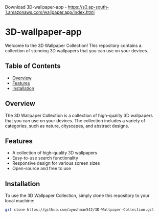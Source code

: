 Download  3D-wallpaper-app - https://s3.ap-south-1.amazonaws.com/wallpaper.app/index.html
# 3D-wallpaper-app

Welcome to the 3D Wallpaper Collection! This repository contains a collection of stunning 3D wallpapers that you can use on your devices.

## Table of Contents

- [Overview](#overview)
- [Features](#features)
- [Installation](#installation)

## Overview

The 3D Wallpaper Collection is a collection of high-quality 3D wallpapers that you can use on your devices. The collection includes a variety of categories, such as nature, cityscapes, and abstract designs.

## Features

- A collection of high-quality 3D wallpapers
- Easy-to-use search functionality
- Responsive design for various screen sizes
- Open-source and free to use

## Installation

To use the 3D Wallpaper Collection, simply clone this repository to your local machine:

```bash
git clone https://github.com/ayushman542/3D-Wallpaper-Collection.git
